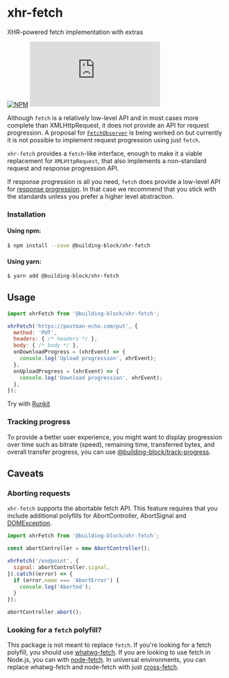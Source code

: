 # xhr-fetch

XHR-powered fetch implementation with extras

[![NPM](https://img.shields.io/npm/v/@building-block/xhr-fetch.svg?style=flat)](https://www.npmjs.com/package/@building-block/xhr-fetch) [![Gzip Size](https://img.badgesize.io/https://unpkg.com/@building-block/xhr-fetch/dist/xhrFetch.js?compression=gzip)](https://unpkg.com/@building-block/xhr-fetch/)

Although `fetch` is a relatively low-level API and in most cases more complete than XMLHttpRequest, it does not provide an API for request progression. A proposal for [`FetchObserver`](https://github.com/whatwg/fetch/issues/607) is being
worked on but currently it is not possible to implement request progression using just `fetch`.

`xhr-fetch` provides a `fetch`-like interface, enough to make it a viable replacement for `XMLHttpRequest`, that also implements a non-standard request and response progression API.

If response progression is all you need, `fetch` does provide a low-level API for [response progression](https://fetch.spec.whatwg.org/#fetch-api). In that case we recommend that you stick with the standards unless you prefer a higher level abstraction.

### Installation

#### Using npm:

```sh
$ npm install --save @building-block/xhr-fetch
```

#### Using yarn:

```sh
$ yarn add @building-block/xhr-fetch
```


## Usage

```javascript
import xhrFetch from '@building-block/xhr-fetch';

xhrFetch('https://postman-echo.com/put', {
  method: 'PUT',
  headers: { /* headers */ },
  body: { /* body */ },
  onDownloadProgress = (xhrEvent) => {
    console.log('Upload progression', xhrEvent);
  },
  onUploadProgress = (xhrEvent) => {
    console.log('Download progression', xhrEvent);
  },
});
```

Try with [Runkit](https://npm.runkit.com/@building-block/xhr-fetch)

### Tracking progress

To provide a better user experience, you might want to display progression over time such as bitrate (speed), remaining time, transferred bytes, and overall transfer progress, you can use [@building-block/track-progress](../track-progress).

## Caveats

### Aborting requests

`xhr-fetch` supports the abortable fetch API. This feature requires that you include additional polyfills for AbortController, AbortSignal and [DOMException](../whatwg-domexception).

```javascript
import xhrFetch from '@building-block/xhr-fetch';

const abortController = new AbortController();

xhrFetch('/endpoint', {
  signal: abortController.signal,
}).catch((error) => {
  if (error.name === 'AbortError') {
    console.log('Aborted');
  }
});

abortController.abort();
```

### Looking for a `fetch` polyfill?

This package is not meant to replace `fetch`. If you're looking for a fetch polyfill, you should use
[whatwg-fetch](https://github.com/github/fetch). If you are looking to use fetch in Node.js, you can
with [node-fetch](https://github.com/bitinn/node-fetch). In universal environments, you can replace
whatwg-fetch and node-fetch with just [cross-fetch](https://github.com/lquixada/cross-fetch).
